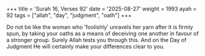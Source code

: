 +++
title = 'Surah 16, Verses 92'
date = '2025-08-27'
weight = 1993
ayah = 92
tags = ["allah", "day", "judgment", "oath"]
+++

Do not be like the woman who ˹foolishly˺ unravels her yarn after it is firmly spun, by taking your oaths as a means of deceiving one another in favour of a stronger group. Surely Allah tests you through this. And on the Day of Judgment He will certainly make your differences clear to you.